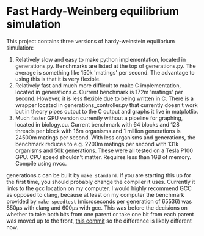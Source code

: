 # Fast Hardy-Weinberg equilibrium simulation

This project contains three versions of hardy-weinstein equilibrium simulation:
  1. Relatively slow and easy to make python implementation, located in generations.py. Benchmarks are listed at the top of generations.py. The average is something like 150k 'matings' per second. The advantage to using this is that it is very flexible.
  2. Relatively fast and much more difficult to make C implementation, located in generations.c. Current benchmark is 172m 'matings' per second. However, it is less flexible due to being written in C. There is a wrapper located in generations_controller.py that currently doesn't work but in theory pipes output to the C output and graphs it live in matplotlib.
  3. Much faster GPU version currently without a pipeline for graphing, located in biology.cu. Current benchmark with 64 blocks and 128 threads per block with 16m organisms and 1 million generations is 24500m matings per second. With less organisms and generations, the benchmark reduces to e.g. 2200m matings per second with 131k organisms and 50k generations. These were all tested on a Tesla P100 GPU. CPU speed shouldn't matter. Requires less than 1GB of memory. Compile using nvcc. 

generations.c can be built by `make standard`. If you are starting this up for the first time, you should probably change the compiler it uses. Currently it links to the gcc location on my computer. I would highly recommend GCC as opposed to clang, because at least on my computer the benchmark provided by `make speedtest` (microseconds per generation of 65536) was 850µs with clang and 600µs with gcc. This was before the decisions on whether to take both bits from one parent or take one bit from each parent was moved up to the front, [this commit](https://github.com/williamwisdom/biology/commit/243696f6f1fc2dc9c289ec91199cf5e3a5890d89) so the difference is likely different now.
